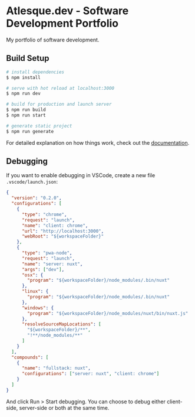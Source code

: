 # Atlesque.dev - Software Development Portfolio

My portfolio of software development.

## Build Setup

```bash
# install dependencies
$ npm install

# serve with hot reload at localhost:3000
$ npm run dev

# build for production and launch server
$ npm run build
$ npm run start

# generate static project
$ npm run generate
```

For detailed explanation on how things work, check out the [documentation](https://nuxtjs.org).

## Debugging

If you want to enable debugging in VSCode, create a new file `.vscode/launch.json`:

```json
{
  "version": "0.2.0",
  "configurations": [
    {
      "type": "chrome",
      "request": "launch",
      "name": "client: chrome",
      "url": "http://localhost:3000",
      "webRoot": "${workspaceFolder}"
    },
    {
      "type": "pwa-node",
      "request": "launch",
      "name": "server: nuxt",
      "args": ["dev"],
      "osx": {
        "program": "${workspaceFolder}/node_modules/.bin/nuxt"
      },
      "linux": {
        "program": "${workspaceFolder}/node_modules/.bin/nuxt"
      },
      "windows": {
        "program": "${workspaceFolder}/node_modules/nuxt/bin/nuxt.js"
      },
      "resolveSourceMapLocations": [
        "${workspaceFolder}/**",
        "!**/node_modules/**"
      ]
    }
  ],
  "compounds": [
    {
      "name": "fullstack: nuxt",
      "configurations": ["server: nuxt", "client: chrome"]
    }
  ]
}
```

And click Run > Start debugging. You can choose to debug either client-side, server-side or both at the same time.
